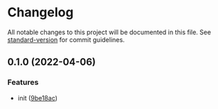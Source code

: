 # Changelog

All notable changes to this project will be documented in this file. See [standard-version](https://github.com/conventional-changelog/standard-version) for commit guidelines.

## 0.1.0 (2022-04-06)


### Features

* init ([9be18ac](https://github.com/extra-memoize/extra-disk-cache/commit/9be18ac88cc47a4ebea54ec31909e000457f1253))
